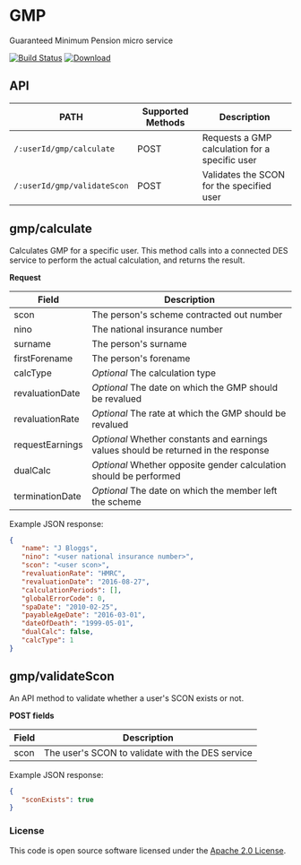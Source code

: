 GMP
============

Guaranteed Minimum Pension micro service

[![Build Status](https://travis-ci.org/hmrc/gmp.svg?branch=master)](https://travis-ci.org/hmrc/gmp) [ ![Download](https://api.bintray.com/packages/hmrc/releases/gmp/images/download.svg) ](https://bintray.com/hmrc/releases/gmp/_latestVersion)

API
----

| PATH | Supported Methods | Description |
|------|-------------------|-------------|
| ```/:userId/gmp/calculate``` | POST | Requests a GMP calculation for a specific user |
|```/:userId/gmp/validateScon``` | POST | Validates the SCON for the specified user |

## gmp/calculate

Calculates GMP for a specific user. This method calls into a connected DES service to perform the actual calculation, and returns the result.

__Request__

| Field | Description |
|-------|-------------|
| scon | The person's scheme contracted out number |
| nino | The national insurance number |
| surname | The person's surname |
| firstForename | The person's forename |
| calcType | _Optional_ The calculation type |
| revaluationDate | _Optional_  The date on which the GMP should be revalued |
| revaluationRate | _Optional_  The rate at which the GMP should be revalued |
| requestEarnings | _Optional_  Whether constants and earnings values should be returned in the response |
| dualCalc | _Optional_  Whether opposite gender calculation should be performed |
| terminationDate | _Optional_  The date on which the member left the scheme |

Example JSON response:

```json
{
   "name": "J Bloggs",
   "nino": "<user national insurance number>",
   "scon": "<user scon>",
   "revaluationRate": "HMRC",
   "revaluationDate": "2016-08-27",
   "calculationPeriods": [],
   "globalErrorCode": 0,
   "spaDate": "2010-02-25",
   "payableAgeDate": "2016-03-01",
   "dateOfDeath": "1999-05-01",
   "dualCalc": false,
   "calcType": 1
}
```

## gmp/validateScon

An API method to validate whether a user's SCON exists or not.

__POST fields__

| Field | Description |
| --- | --- |
| scon | The user's SCON to validate with the DES service |

Example JSON response:

```json
{
   "sconExists": true
}
```

### License

This code is open source software licensed under the [Apache 2.0 License]("http://www.apache.org/licenses/LICENSE-2.0.html").


    

